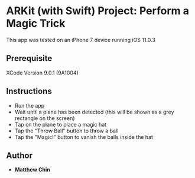 # ARKit (with Swift) Project: Perform a Magic Trick

This app was tested on an iPhone 7 device running iOS 11.0.3

## Prerequisite

XCode Version 9.0.1 (9A1004)

## Instructions

- Run the app 
- Wait until a plane has been detected (this will be shown as a grey rectangle on the screen)
- Tap on the plane to place a magic hat
- Tap the "Throw Ball" button to throw a ball
- Tap the "Magic!" button to vanish the balls inside the hat 

## Author
* **Matthew Chin**
